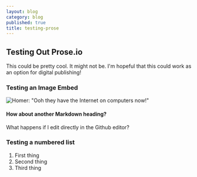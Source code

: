```yaml
---
layout: blog
category: blog
published: true
title: testing-prose
---
```

## Testing Out Prose.io

This could be pretty cool. It might not be. I'm hopeful that this could work as an option for digital publishing!

### Testing an Image Embed

![Homer: "Ooh they have the Internet on computers now!"]({{site.baseurl}}/media/1097779.jpg)

#### How about another Markdown heading?
What happens if I edit directly in the Github editor?

### Testing a numbered list
1. First thing
2. Second thing
3. Third thing